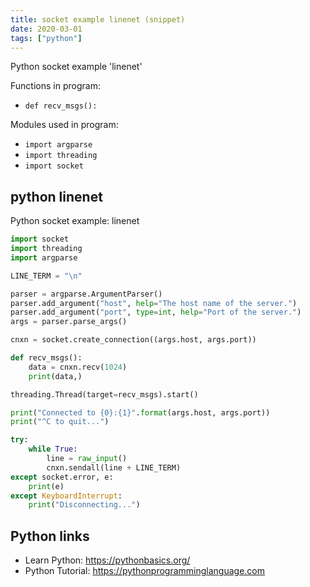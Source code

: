 ```yaml
---
title: socket example linenet (snippet)
date: 2020-03-01
tags: ["python"]
---
```

Python socket example 'linenet'

Functions in program: 
* `def recv_msgs():`

Modules used in program: 
* `import argparse`
* `import threading`
* `import socket`

## python linenet

Python socket example: linenet

```python
import socket
import threading
import argparse

LINE_TERM = "\n"

parser = argparse.ArgumentParser()
parser.add_argument("host", help="The host name of the server.")
parser.add_argument("port", type=int, help="Port of the server.")
args = parser.parse_args()

cnxn = socket.create_connection((args.host, args.port))

def recv_msgs():
    data = cnxn.recv(1024)
    print(data,)

threading.Thread(target=recv_msgs).start()

print("Connected to {0}:{1}".format(args.host, args.port))
print("^C to quit...")

try:
    while True:
        line = raw_input()
        cnxn.sendall(line + LINE_TERM)
except socket.error, e:
    print(e)
except KeyboardInterrupt:
    print("Disconnecting...")


```

## Python links

- Learn Python: https://pythonbasics.org/
- Python Tutorial: https://pythonprogramminglanguage.com
